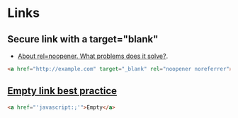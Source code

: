 # Links

## Secure link with a target="blank"

* [About rel=noopener. What problems does it solve?](https://mathiasbynens.github.io/rel-noopener/).

```html
<a href="http://example.com" target="_blank" rel="noopener noreferrer">Link</a>
```

## [Empty link best practice](https://stackoverflow.com/a/5637990)

```html
<a href="'javascript:;'">Empty</a>
```